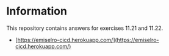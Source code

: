 # Information

This repository contains answers for exercises 11.21 and 11.22.

- [https://emiselro-cicd.herokuapp.com/](https://emiselro-cicd.herokuapp.com/)